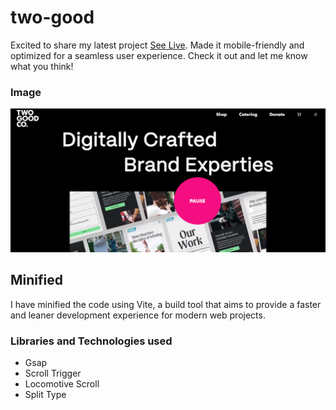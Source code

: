 
# two-good
Excited to share my latest project [See Live](https://compressed-two-good.netlify.app/). Made it mobile-friendly and optimized for a seamless user experience. Check it out and let me know what you think!




### Image

![react-img](https://github.com/monkeydluppy/two-good/blob/54f55ce8c553a0894a090f03c3c6601c3be96898/live-image.png)


## Minified

I have minified the code using Vite, a build tool that aims to provide a faster and leaner development experience for modern web projects.

### Libraries and Technologies used

* Gsap
* Scroll Trigger
* Locomotive Scroll
* Split Type
